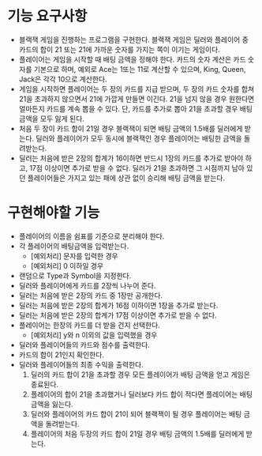 # 기능 요구사항
* 블랙잭 게임을 진행하는 프로그램을 구현한다. 블랙잭 게임은 딜러와 플레이어 중 카드의 합이 21 또는 21에 가까운 숫자를 가지는 쪽이 이기는 게임이다.
* 플레이어는 게임을 시작할 때 배팅 금액을 정해야 한다. 카드의 숫자 계산은 카드 숫자를 기본으로 하며, 예외로 Ace는 1또는 11로 계산할 수 있으며, King, Queen, Jack은 각각 10으로 계산한다.
* 게임을 시작하면 플레이어는 두 장의 카드를 지급 받으며, 두 장의 카드 숫자를 합쳐 21을 초과하지 않으면서 21에 가깝게 만들면 이긴다. 21을 넘지 않을 경우 원한다면 얼마든지 카드를 계속 뽑을 수 있다. 단, 카드를 추가로 뽑아 21을 초과할 경우 배팅 금액을 모두 잃게 된다.
* 처음 두 장이 카드 합이 21일 경우 블랙잭이 되면 배팅 금액의 1.5배를 딜러에게 받는다. 딜러와 플레이어가 모두 동시에 블랙잭인 경우 플레이어는 배팅한 금액을 돌려받는다.
* 딜러는 처음에 받은 2장의 합계가 16이하면 반드시 1장의 카드를 추가로 받아야 하고, 17점 이상이면 추가로 받을 수 없다. 딜러가 21을 초과하면 그 시점까지 남아 있던 플레이어들은 가지고 있는 패에 상관 없이 승리해 배팅 금액을 받는다.

# 구현해야할 기능
* 플레이어의 이름을 쉼표를 기준으로 분리해야 한다.
* 각 플레이어의 배팅금액을 입력받는다.
    * [예외처리] 문자를 입력한 경우
    * [예외처리] 0 이하일 경우
* 랜덤으로 Type과 Symbol을 지정한다.
* 딜러와 플레이어에게 카드를 2장씩 나누어 준다.
* 딜러는 처음에 받은 2장의 카드 중 1장만 공개한다.
* 딜러는 처음에 받은 2장의 합계가 16점 이하이면 1장을 추가로 받는다.
* 딜러는 처음에 받은 2장의 합계가 17점 이상이면 추가로 받을 수 없다.
* 플레이어는 한장의 카드를 더 받을 건지 선택한다.
    * [예외처리] y와 n 이외의 값을 입력했을 경우
* 딜러와 플레이어들의 카드와 점수를 출력한다.
* 카드의 합이 21인지 확인한다.
* 딜러와 플레이어들의 최종 수익을 출력한다.
    1. 딜러의 카드 합이 21을 초과할 경우 모든 플레이어가 배팅 금액을 얻고 게임은 종료된다.
    2. 플레이어의 합이 21을 초과했거나 딜러보다 카드 합이 적다면 플레이어는 배팅 금액을 잃는다.
    3. 딜러와 플레이어의 카드 합이 21이 되어 블랙잭이 될 경우 플레이어는 배팅 금액을 돌려받는다.
    4.  플레이어의 처음 두장의 카드 합이 21일 경우 배팅 금액의 1.5배를 딜러에게 받는다.
